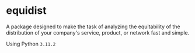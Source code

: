 # equidist
A package designed to make the task of analyzing the equitability of the distribution of 
your company's service, product, or network fast and simple.

Using Python ```3.11.2```


